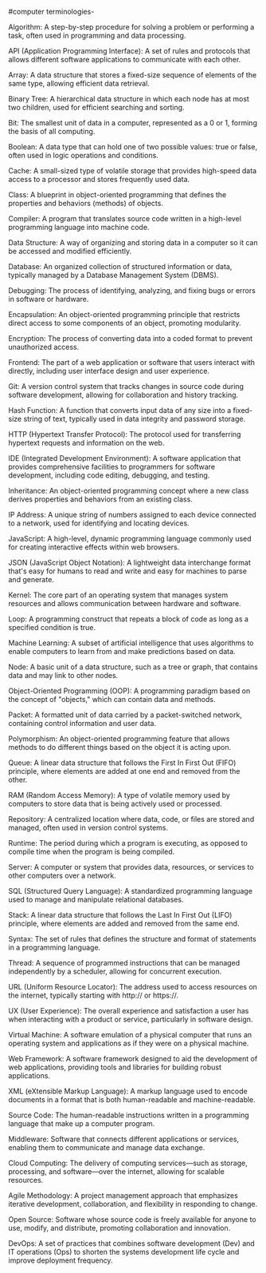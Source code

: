 #computer terminologies-

Algorithm: A step-by-step procedure for solving a problem or performing a task, often used in programming and data processing.

API (Application Programming Interface): A set of rules and protocols that allows different software applications to communicate with each other.

Array: A data structure that stores a fixed-size sequence of elements of the same type, allowing efficient data retrieval.

Binary Tree: A hierarchical data structure in which each node has at most two children, used for efficient searching and sorting.

Bit: The smallest unit of data in a computer, represented as a 0 or 1, forming the basis of all computing.

Boolean: A data type that can hold one of two possible values: true or false, often used in logic operations and conditions.

Cache: A small-sized type of volatile storage that provides high-speed data access to a processor and stores frequently used data.

Class: A blueprint in object-oriented programming that defines the properties and behaviors (methods) of objects.

Compiler: A program that translates source code written in a high-level programming language into machine code.

Data Structure: A way of organizing and storing data in a computer so it can be accessed and modified efficiently.

Database: An organized collection of structured information or data, typically managed by a Database Management System (DBMS).

Debugging: The process of identifying, analyzing, and fixing bugs or errors in software or hardware.

Encapsulation: An object-oriented programming principle that restricts direct access to some components of an object, promoting modularity.

Encryption: The process of converting data into a coded format to prevent unauthorized access.

Frontend: The part of a web application or software that users interact with directly, including user interface design and user experience.

Git: A version control system that tracks changes in source code during software development, allowing for collaboration and history tracking.

Hash Function: A function that converts input data of any size into a fixed-size string of text, typically used in data integrity and password storage.

HTTP (Hypertext Transfer Protocol): The protocol used for transferring hypertext requests and information on the web.

IDE (Integrated Development Environment): A software application that provides comprehensive facilities to programmers for software development, including code editing, debugging, and testing.

Inheritance: An object-oriented programming concept where a new class derives properties and behaviors from an existing class.

IP Address: A unique string of numbers assigned to each device connected to a network, used for identifying and locating devices.

JavaScript: A high-level, dynamic programming language commonly used for creating interactive effects within web browsers.

JSON (JavaScript Object Notation): A lightweight data interchange format that's easy for humans to read and write and easy for machines to parse and generate.

Kernel: The core part of an operating system that manages system resources and allows communication between hardware and software.

Loop: A programming construct that repeats a block of code as long as a specified condition is true.

Machine Learning: A subset of artificial intelligence that uses algorithms to enable computers to learn from and make predictions based on data.

Node: A basic unit of a data structure, such as a tree or graph, that contains data and may link to other nodes.

Object-Oriented Programming (OOP): A programming paradigm based on the concept of "objects," which can contain data and methods.

Packet: A formatted unit of data carried by a packet-switched network, containing control information and user data.

Polymorphism: An object-oriented programming feature that allows methods to do different things based on the object it is acting upon.

Queue: A linear data structure that follows the First In First Out (FIFO) principle, where elements are added at one end and removed from the other.

RAM (Random Access Memory): A type of volatile memory used by computers to store data that is being actively used or processed.

Repository: A centralized location where data, code, or files are stored and managed, often used in version control systems.

Runtime: The period during which a program is executing, as opposed to compile time when the program is being compiled.

Server: A computer or system that provides data, resources, or services to other computers over a network.

SQL (Structured Query Language): A standardized programming language used to manage and manipulate relational databases.

Stack: A linear data structure that follows the Last In First Out (LIFO) principle, where elements are added and removed from the same end.

Syntax: The set of rules that defines the structure and format of statements in a programming language.

Thread: A sequence of programmed instructions that can be managed independently by a scheduler, allowing for concurrent execution.

URL (Uniform Resource Locator): The address used to access resources on the internet, typically starting with http:// or https://.

UX (User Experience): The overall experience and satisfaction a user has when interacting with a product or service, particularly in software design.

Virtual Machine: A software emulation of a physical computer that runs an operating system and applications as if they were on a physical machine.

Web Framework: A software framework designed to aid the development of web applications, providing tools and libraries for building robust applications.

XML (eXtensible Markup Language): A markup language used to encode documents in a format that is both human-readable and machine-readable.

Source Code: The human-readable instructions written in a programming language that make up a computer program.

Middleware: Software that connects different applications or services, enabling them to communicate and manage data exchange.

Cloud Computing: The delivery of computing services—such as storage, processing, and software—over the internet, allowing for scalable resources.

Agile Methodology: A project management approach that emphasizes iterative development, collaboration, and flexibility in responding to change.

Open Source: Software whose source code is freely available for anyone to use, modify, and distribute, promoting collaboration and innovation.

DevOps: A set of practices that combines software development (Dev) and IT operations (Ops) to shorten the systems development life cycle and improve deployment frequency.


